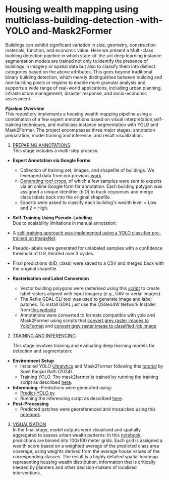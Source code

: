 # Housing wealth mapping using multiclass-building-detection -with-YOLO and-Mask2Former

Buildings can exhibit significant variation in size, geometry, construction materials, function, and economic value. Here we present a Multi-class building detection pipeline in which state-of-the-art deep learning instance segmentation models are trained not only to identify the presence of buildings in imagery or spatial data but also to classify them into distinct categories based on the above attributes. This goes beyond traditional binary building detection, which merely distinguishes between building and non-building pixels or regions to enable more granular analysis and supports a wide range of real-world applications, including urban planning, infrastructure management, disaster response, and socio-economic assessment.

***Pipeline Overview***  
This repository implements a housing wealth mapping pipeline using a combination of a few expert annotations based on visual interpretation,self-training techniques, and multiclass instance segmentation with YOLO and Mask2Former. The project encompasses three major stages: annotation preparation, model training and inference, and result visualization.

1. [PREPARING ANNOTATIONS](https://github.com/enyandwi7/Housing-wealth-mapping-with-YOLO-and-Mask2Former-multiclass-instance-segmentation/tree/main/Preparing%20annotation)  
This stage includes a multi-step process:
- **Expert Annotation via Google Forms**
  - Collection of training set, images, and shapefile of buildings. We leveraged data from our previous [work](https://link.springer.com/article/10.1007/s41064-024-00297-9) 
  - [Generating roof crops](https://github.com/enyandwi7/Housing-wealth-mapping-with-YOLO-and-Mask2Former-multiclass-instance-segmentation/blob/main/Preparing%20annotation/1.%20Get%20roof%20crops.py), of which a few samples were sent to experts via an online Google form for annotation. Each building polygon was assigned a unique identifier (bID) to track responses and merge class labels back into the original shapefile.
  - Experts were asked to classify each building's wealth level = Low and 2 = High.
   
 - **Self-Training Using Pseudo-Labeling**    
Due to scalability limitations in manual annotation:
  - A [self-training approach was implemented using a YOLO classifier pre-trained on ImageNet](https://github.com/enyandwi7/Housing-wealth-mapping-with-YOLO-and-Mask2Former-multiclass-instance-segmentation/blob/main/Preparing%20annotation/2.%20Self-Training.py).
  - Pseudo-labels were generated for unlabeled samples with a confidence threshold of 0.9, iterated over 3 cycles.
  - Final predictions (bID, class) were saved to a CSV and merged back with the original shapefile.
    
- **Rasterisation and Label Conversion**  
  - Vector building polygons were rasterised using this [script](https://github.com/enyandwi7/Housing-wealth-mapping-with-YOLO-and-Mask2Former-multiclass-instance-segmentation/blob/main/Preparing%20annotation/3.%20Shapefile2Multiclass%20grey%20image%20patches.py) to create label rasters aligned with input imagery (e.g., UAV or aerial images).
  - The Retile GDAL CLI tool was used to generate image and label patches. To install GDAL just use the OSGeo4W Network Installer from [this website](https://trac.osgeo.org/osgeo4w/)
  - Annotations were converted to formats compatible with yolo and Mask2Former using scripts that [convert grey raster images to YoloFormat](https://github.com/enyandwi7/Housing-wealth-mapping-with-YOLO-and-Mask2Former-multiclass-instance-segmentation/blob/main/Preparing%20annotation/4.1.%20LabeledMaskImageAnnotation2YoloFormat.py) and [convert grey raster image to classified rgb image](https://github.com/enyandwi7/Housing-wealth-mapping-with-YOLO-and-Mask2Former-multiclass-instance-segmentation/blob/main/Preparing%20annotation/4.2.%20grey%20image%20to%20classified%20image%20compatible%20to%20mask2former.py)
  
2. [TRAINING AND INFERENCING](https://github.com/enyandwi7/Housing-wealth-mapping-with-YOLO-and-Mask2Former-multiclass-instance-segmentation/tree/main/Training%20and%20inferencing):

   
   This stage involves training and evaluating deep learning models for detection and segmentation:  
- **Environment Setup**  
  - Installed YOLO [Ultralytics](https://docs.ultralytics.com/de/quickstart/) and Mask2Former following this [tutorial](https://debuggercafe.com/multi-class-segmentation-using-mask2former/) by Sovit Ranjan Rath (2024).
  - [Training YOLO](https://github.com/Geodateningenieur-Emma/multiclass-building-detection-with-yolov8-Mask-RCNN-and-Transformers/blob/main/Training/TrainYOLO.py). The mask2former is trained by running the training script as described [here](https://github.com/Geodateningenieur-Emma/multiclass-building-detection-with-yolov8-Mask-RCNN-and-Transformers/blob/main/Training/Mask2Former).
- **Inferencing**
  -Predictions were generated using:
    - [Predict-YOLO.py](https://github.com/enyandwi7/multiclass-building-detection-with-yolov8-Mask-RCNN-and-Transformers/blob/main/Training%20and%20inferencing/Predict-YOLO.py)
    - Running the inferencing script as described  [here](https://github.com/Geodateningenieur-Emma/multiclass-building-detection-with-yolov8-Mask-RCNN-and-Transformers/blob/main/Training/Mask2Former).
- **Post-Processing**
  - Predicted patches were georeferenced and mosaicked using this [notebook](https://github.com/enyandwi7/multiclass-building-detection-with-yolov8-Mask-RCNN-and-Transformers/blob/main/Training%20and%20inferencing/Batch%20georeferencing%20rasters.ipynb).   
  
3. [VISUALISATION](https://github.com/enyandwi7/multiclass-building-detection-with-yolov8-Mask-RCNN-and-Transformers/tree/main/Post%20processing%20and%20visualisation)  
   In the final stage, model outputs were visualised and spatially aggregated to assess urban wealth patterns:
In this [notebook](https://github.com/enyandwi7/multiclass-building-detection-with-yolov8-Mask-RCNN-and-Transformers/blob/main/Post%20processing%20and%20visualisation/100-meter%20gridded%20housing%20wealth%20pattern%20in%20Ruanda.ipynb), predictions are binned into 100x100 meter grids. Each grid is assigned a wealth score based on a weighted average of the predicted class area coverage, using weights derived from the average house values of the corresponding classes. The result is a highly detailed spatial heatmap representing housing wealth distribution, information that is critically needed by planners and other decision-makers of localised interventions.


